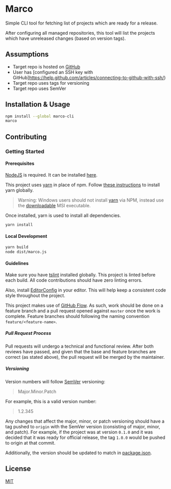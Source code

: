 # Marco
Simple CLI tool for fetching list of projects which are ready for a release.

After configuring all managed repositories, this tool will list the projects which have unreleased changes (based on version tags).

## Assumptions
- Target repo is hosted on [GitHub](https://github.com)
- User has [configured an SSH key with GitHub]https://help.github.com/articles/connecting-to-github-with-ssh/)
- Target repo uses tags for versioning
- Target repo uses SemVer

## Installation & Usage
```bash
npm install --global marco-cli
marco
```

## Contributing
### Getting Started
#### Prerequisites
[NodeJS](https://nodejs.org/) is required. It can be installed [here](https://nodejs.org/en/download/).

This project uses [yarn](https://yarnpkg.com) in place of npm. Follow [these instructions](https://yarnpkg.com/en/docs/install) to install yarn globally.

> Warning: Windows users should not install [yarn](https://yarnpkg.com) via NPM, instead use the [downloadable](https://yarnpkg.com/latest.msi) MSI executable.

Once installed, yarn is used to install all dependencies.
```bash
yarn install
```

#### Local Development
```bash
yarn build
node dist/marco.js
```

#### Guidelines
Make sure you have [tslint](https://www.npmjs.com/package/tslint) installed globally. This project is linted before each build. All code contributions should have zero linting errors.

Also, install [EditorConfig](http://editorconfig.org/) in your editor. This will help keep a consistent code style throughout the project.

This project makes use of [GitHub Flow](https://guides.github.com/introduction/flow/). As such, work should be done on a feature branch and a pull request opened against `master` once the work is complete. Feature branches should following the naming convention `feature/<feature-name>`.

##### Pull Request Process
Pull requests will undergo a technical and functional review. After both reviews have passed, and given that the base and feature branches are correct (as stated above), the pull request will be merged by the maintainer.

##### Versioning
Version numbers will follow [SemVer](https://semver.org/) versioning:
> Major.Minor.Patch

For example, this is a valid version number:
> 1.2.345

Any changes that affect the major, minor, or patch versioning should have a tag pushed to `origin` with the SemVer version (consisting of major, minor, and patch).
For example, if the project was at version `0.1.0` and it was decided that it was ready for official release, the tag `1.0.0` would be pushed to origin at that commit.

Additionally, the version should be updated to match in [package.json](package.json).

## License
[MIT](LICENSE)
